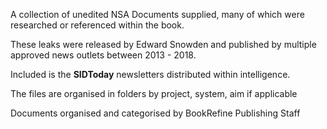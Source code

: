 A collection of unedited NSA Documents supplied, many of which were researched or referenced within the book. 

These leaks were released by Edward Snowden and published by multiple approved news outlets between 2013 - 2018.

Included is the **SIDToday** newsletters distributed within intelligence.

The files are organised in folders by project, system, aim if applicable

Documents organised and categorised by BookRefine Publishing Staff
